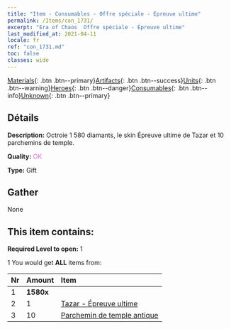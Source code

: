 ```yaml
---
title: "Item - Consumables - Offre spéciale - Épreuve ultime"
permalink: /Items/con_1731/
excerpt: "Era of Chaos  Offre spéciale - Épreuve ultime"
last_modified_at: 2021-04-11
locale: fr
ref: "con_1731.md"
toc: false
classes: wide
---
```

 [Materials](/fr/Items/){: .btn .btn--primary}[Artifacts](/fr/Items/Artifacts/){: .btn .btn--success}[Units](/fr/Items/Units/){: .btn .btn--warning}[Heroes](/fr/Items/Heroes/){: .btn .btn--danger}[Consumables](/fr/Items/Consumables/){: .btn .btn--info}[Unknown](/fr/Items/Unknown/){: .btn .btn--primary}

## Détails
 **Description:** Octroie 1 580 diamants, le skin Épreuve ultime de Tazar et 10 parchemins de temple.

 **Quality:** <span style="color: #DA70D6">OK</span>

 **Type:** Gift

## Gather

  None

## This item contains:

 **Required Level to open:** 1

 1 You would get **ALL** items  from:

  | Nr | Amount |     Item    |
  |:---|:-------|:------------|
  | 1 |  **1580x** | <i class="fas fa-gem"/> |  | 
  | 2 | 1 | [Tazar - Épreuve ultime](/fr/Items/con_1078/) | 
  | 3 | 10 | [Parchemin de temple antique](/fr/Items/con_697/) | 
